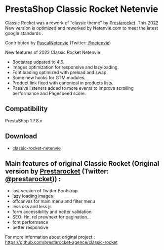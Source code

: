 
# PrestaShop Classic Rocket Netenvie
Classic Rocket was a rework of "classic theme" by [Prestarocket](//www.prestarocket.com/blog/). This 2022 New version is optimized and reworked by Netenvie.com to meet the latest google standards .

Contributed by [PascalNetenvie](//www.netenvie.com/) (Twitter: [@netenvie](https://twitter.com/netenvie))

New features of 2022 Classic Rocket Netenvie :
- Bootstrap udpated to 4.6.
- Images optimization for responsive and lazyloading.
- Font loading optimized with preload and swap.
- Some new hooks for GTM modules.
- Product link fixed with canonical in products lists.
- Passive listeners added to more events to improve scrolling performance and Pagespeed score.

## Compatibility
PrestaShop 1.7.8.x

## Download
- [classic-rocket-netenvie](https://github.com/PascalNetenvie/classic-rocket-netenvie/releases)



## Main features of original Classic Rocket (Original version by [Prestarocket](//www.prestarocket.com/blog/) (Twitter: [@prestarocket](https://twitter.com/prestarocket))) :
- last version of Twitter Bootstrap
- lazy loading images
- offcanvas for main menu and filter menu
- less css and less js
- form accessibility and better validation
- SEO: Hn, rel prev/next for pagination...
- font performance
- better responsive

For more information about original project : https://github.com/prestarocket-agence/classic-rocket
